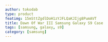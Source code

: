 ```yaml
---
author: tokodab
type: product
featimg: 15mSttZgdlDoH1zYJFLQaKJIjg8PumAVT
title: Dawn Of War III Samsung Galaxy S9 Case
tags: [samsung, galaxy, s9]
category: [samsung]
---
```

